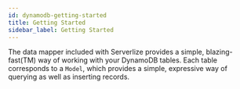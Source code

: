 ```yaml
---
id: dynamodb-getting-started
title: Getting Started
sidebar_label: Getting Started
---
```


The data mapper included with Serverlize provides a simple, blazing-fast(TM)
way of working with your DynamoDB tables. Each table corresponds to a `Model`,
which provides a simple, expressive way of querying as well as inserting
records.
